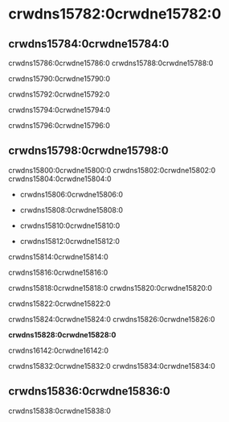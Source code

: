 # crwdns15782:0crwdne15782:0

## crwdns15784:0crwdne15784:0

crwdns15786:0crwdne15786:0 crwdns15788:0crwdne15788:0

crwdns15790:0crwdne15790:0

crwdns15792:0crwdne15792:0

crwdns15794:0crwdne15794:0

crwdns15796:0crwdne15796:0




## crwdns15798:0crwdne15798:0

crwdns15800:0crwdne15800:0 crwdns15802:0crwdne15802:0 crwdns15804:0crwdne15804:0

* crwdns15806:0crwdne15806:0

* crwdns15808:0crwdne15808:0

* crwdns15810:0crwdne15810:0

* crwdns15812:0crwdne15812:0

crwdns15814:0crwdne15814:0

crwdns15816:0crwdne15816:0

crwdns15818:0crwdne15818:0 crwdns15820:0crwdne15820:0

crwdns15822:0crwdne15822:0

crwdns15824:0crwdne15824:0 crwdns15826:0crwdne15826:0

**crwdns15828:0crwdne15828:0**

crwdns16142:0crwdne16142:0

crwdns15832:0crwdne15832:0 crwdns15834:0crwdne15834:0

## crwdns15836:0crwdne15836:0

crwdns15838:0crwdne15838:0

 
